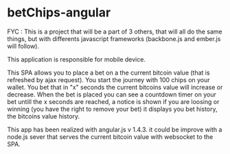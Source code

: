 # betChips-angular

FYC : This is a project that will be a part of 3 others, that will all do the same things, but with differents javascript frameworks (backbone.js and ember.js will follow).

This application is responsible for mobile device.

This SPA allows you to place a bet on a the current bitcoin value (that is refreshed by ajax request).
You start the journey with 100 chips on your wallet.
You bet that in "x" seconds the current bitcoins value will increase or decrease. 
When the bet is placed you can see a countdown timer on your bet untill the x seconds are reached, a notice is shown if you are loosing or winning (you have the right to remove your bet)
it displays you bet history, the bitcoins value history.

This app has been realized with angular.js v 1.4.3. it could be improve with a node.js sever that serves the current bitcoin value with websocket to the SPA.

